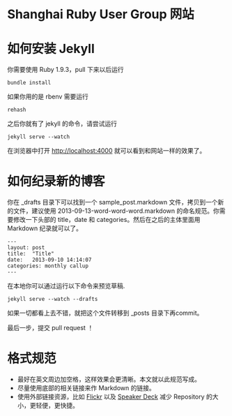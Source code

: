 Shanghai Ruby User Group 网站
================

# 如何安装 Jekyll

你需要使用 Ruby 1.9.3，pull 下来以后运行

    bundle install

如果你用的是 rbenv 需要运行

    rehash

之后你就有了 jekyll 的命令，请尝试运行

    jekyll serve --watch

在浏览器中打开 [http://localhost:4000][debug] 就可以看到和网站一样的效果了。

# 如何纪录新的博客

你在 _drafts 目录下可以找到一个 sample_post.markdown 文件，拷贝到一个新的文件，建议使用 2013-09-13-word-word-word.markdown 的命名规范。你需要修改一下头部的 title，date 和 categories。然后在之后的主体里面用 Markdown 纪录就可以了。

    ---
    layout: post
    title:  "Title"
    date:   2013-09-10 14:14:07
    categories: monthly callup
    ---

在本地你可以通过运行以下命令来预览草稿.

    jekyll serve --watch --drafts

如果一切都看上去不错，就把这个文件转移到 _posts 目录下再commit。


最后一步，提交 pull request ！



# 格式规范

* 最好在英文周边加空格，这样效果会更清晰。本文就以此规范写成。
* 尽量使用底部的相关链接来作 Markdown 的链接。
* 使用外部链接资源，比如 [Flickr][flickr] 以及 [Speaker Deck][speakerdeck] 减少 Repository 的大小，更轻便，更快捷。

[flickr]: http://flickr.com
[debug]: http://localhost:4000
[speakerdeck]: https://speakerdeck.com
